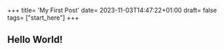 +++
title= 'My First Post'
date= 2023-11-03T14:47:22+01:00
draft= false
tags= ["start_here"]
+++

## Hello World!